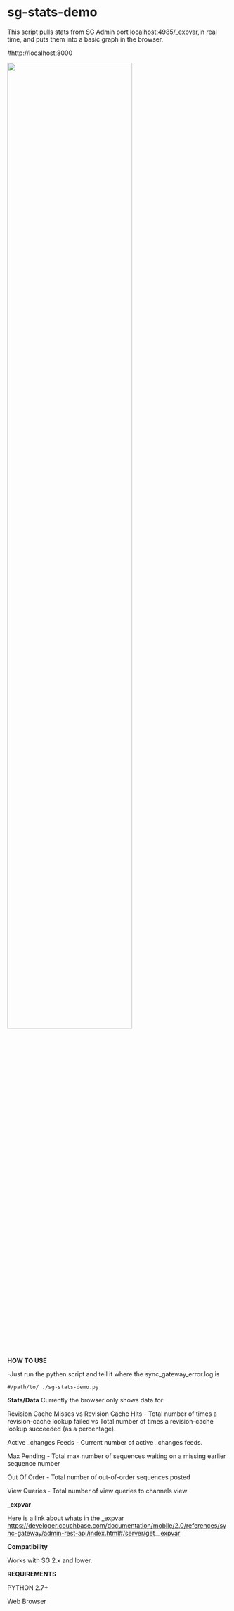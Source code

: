 # sg-stats-demo

This script pulls stats from SG Admin port localhost:4985/_expvar,in real time, and puts them into a basic graph in the browser.

#http://localhost:8000

<img src="img/sg-stats-demo1.png" width="75%">

**HOW TO USE**

-Just run the pythen script and tell it where the sync_gateway_error.log is
```
#/path/to/ ./sg-stats-demo.py
```

**Stats/Data**
Currently the browser only shows data for:

Revision Cache Misses vs Revision Cache Hits - Total number of times a revision-cache lookup failed vs Total number of times a revision-cache lookup succeeded (as a percentage).

Active _changes Feeds - Current number of active _changes feeds.

Max Pending - Total max number of sequences waiting on a missing earlier sequence number

Out Of Order - Total number of out-of-order sequences posted

View Queries - Total number of view queries to channels view 


**_expvar**

Here is a link about whats in the _expvar https://developer.couchbase.com/documentation/mobile/2.0/references/sync-gateway/admin-rest-api/index.html#/server/get__expvar


**Compatibility**

Works with SG 2.x and lower.


**REQUIREMENTS**

PYTHON 2.7+

Web Browser

